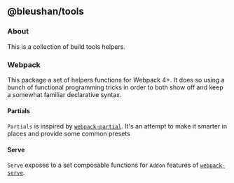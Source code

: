 ## @bleushan/tools

### About

This is a collection of build tools helpers.

### Webpack

This package a set of helpers functions for Webpack 4+. It does so using a bunch of functional
programming tricks in order to both show off and keep a somewhat familiar declarative syntax.

#### Partials

`Partials` is inspired by [`webpack-partial`][1]. It's an attempt to make it smarter in places and
provide some common presets


#### Serve

`Serve` exposes to a set composable functions for `Addon` features of [`webpack-serve`][2].


[1]: https://github.com/metalabdesign/webpack-partial
[2]: https://github.com/webpack-contrib/webpack-serve
